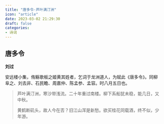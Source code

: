 ```yaml
---
title: "唐多令·芦叶满汀洲"
icon: "article"
date: 2023-03-02 21:29:30
draft: false
categories:
- 诗词
---
```


## 唐多令
**刘过**

安远楼小集，侑觞歌板之姬黄其姓者，乞词于龙洲道人，为赋此《唐多令》。同柳阜之、刘去非、石民瞻、周嘉仲、陈孟参、孟容。时八月五日也。

> 芦叶满汀洲，寒沙带浅流。二十年重过南楼。柳下系船犹未稳，能几日，又中秋。
>
> 黄鹤断矶头，故人今在否？旧江山浑是新愁。欲买桂花同载酒，终不似，少年游。
